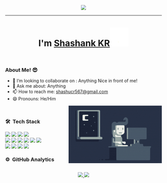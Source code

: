 <p align="center">
  <img src="https://miro.medium.com/max/2048/1*OohqW5DGh9CQS4hLY5FXzA.png" height="230"/>
</p>
<hr>
<h1 align="center">I'm <a href="https://github.com/Shashank5665">Shashank KR<a><img src="https://github.com/Kathryn-Jie/Kathryn-Jie/blob/main/wave.gif" width="60px"/></h1>
<Br>

 ### About Me! 😎
  

- 👯 I’m looking to collaborate on : Anything Nice in front of me!
- 💬 Ask me about: Anything
- 📫 How to reach me: shashucr567@gmail.com
- 😄 Pronouns: He/Him

<img alt="Night Coding" src="https://raw.githubusercontent.com/AVS1508/AVS1508/master/assets/Night-Coding.gif" align="right"/>
<br/>

### 🛠 &nbsp;Tech Stack
<img src="https://img.shields.io/badge/Python-FFD43B?style=for-the-badge&logo=python&logoColor=blue"> <img src="https://img.shields.io/badge/JavaScript-323330?style=for-the-badge&logo=javascript&logoColor=F7DF1E">
<img src="https://img.shields.io/badge/React-20232A?style=for-the-badge&logo=react&logoColor=61DAFB">
<img src="https://img.shields.io/badge/Node.js-339933?style=for-the-badge&logo=nodedotjs&logoColor=white"><br>
<img src="https://img.shields.io/badge/C%2B%2B-00599C?style=for-the-badge&logo=c%2B%2B&logoColor=white">
<img src="	https://img.shields.io/badge/C-00599C?style=for-the-badge&logo=c&logoColor=white">
<img src="https://img.shields.io/badge/HTML5-E34F26?style=for-the-badge&logo=html5&logoColor=white">
<img src="https://img.shields.io/badge/CSS3-1572B6?style=for-the-badge&logo=css3&logoColor=white">
<img src="https://img.shields.io/badge/json-5E5C5C?style=for-the-badge&logo=json&logoColor=white">
<img src="https://img.shields.io/badge/Sequelize-52B0E7?style=for-the-badge&logo=Sequelize&logoColor=white"><br>
<img src="https://img.shields.io/badge/Ubuntu-E95420?style=for-the-badge&logo=ubuntu&logoColor=white">
<img src="https://img.shields.io/badge/MongoDB-4EA94B?style=for-the-badge&logo=mongodb&logoColor=white">
<img src="https://img.shields.io/badge/MySQL-005C84?style=for-the-badge&logo=mysql&logoColor=white">
<img src="https://img.shields.io/badge/PostgreSQL-316192?style=for-the-badge&logo=postgresql&logoColor=white">


### ⚙️ &nbsp;GitHub Analytics

<div style="display:flex;justify-content:space-around;width:100%">
<p align="center">
<a href="https://github.com/Shashank5665">
  <img height="180em" src="https://github-readme-stats-eight-theta.vercel.app/api?username=Shashank5665&show_icons=true&theme=algolia&include_all_commits=true&count_private=true"/>
  <img height="180em" src="https://github-readme-stats-eight-theta.vercel.app/api/top-langs/?username=Shashank5665&layout=compact&langs_count=8&theme=algolia"/>
</a>
</p>
</div>
